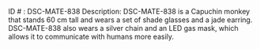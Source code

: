 ID # : DSC-MATE-838
Description: DSC-MATE-838 is a Capuchin monkey that stands 60 cm tall and wears a set of shade glasses and a jade earring. DSC-MATE-838 also wears a silver chain and an LED gas mask, which allows it to communicate with humans more easily.